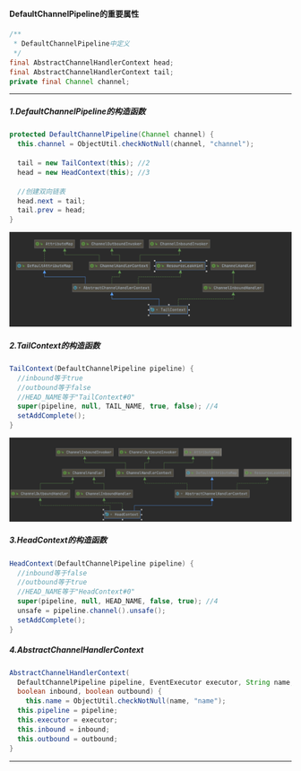 #### DefaultChannelPipeline的重要属性

```java
/**
 * DefaultChannelPipeline中定义
 */
final AbstractChannelHandlerContext head;
final AbstractChannelHandlerContext tail;
private final Channel channel;
```

---

##### 1.DefaultChannelPipeline的构造函数

```java
protected DefaultChannelPipeline(Channel channel) {
  this.channel = ObjectUtil.checkNotNull(channel, "channel");

  tail = new TailContext(this); //2
  head = new HeadContext(this); //3

  //创建双向链表
  head.next = tail;
  tail.prev = head;
}
```

<img src="./TailContext.png" style="zoom:50%;" />

##### 2.TailContext的构造函数

```java
TailContext(DefaultChannelPipeline pipeline) {
  //inbound等于true
  //outbound等于false
  //HEAD_NAME等于"TailContext#0"
  super(pipeline, null, TAIL_NAME, true, false); //4
  setAddComplete();
}
```

<img src="./HeadContext.png" style="zoom:50%;" />

##### 3.HeadContext的构造函数

```java
HeadContext(DefaultChannelPipeline pipeline) {
  //inbound等于false
  //outbound等于true
  //HEAD_NAME等于"HeadContext#0"
  super(pipeline, null, HEAD_NAME, false, true); //4
  unsafe = pipeline.channel().unsafe();
  setAddComplete();
}
```

##### 4.AbstractChannelHandlerContext

```java
AbstractChannelHandlerContext(
  DefaultChannelPipeline pipeline, EventExecutor executor, String name,
  boolean inbound, boolean outbound) {
	this.name = ObjectUtil.checkNotNull(name, "name");
  this.pipeline = pipeline;
  this.executor = executor;
  this.inbound = inbound;
  this.outbound = outbound;
}
```

---
